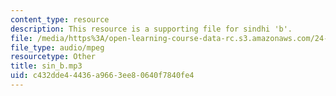 ```yaml
---
content_type: resource
description: This resource is a supporting file for sindhi 'b'.
file: /media/https%3A/open-learning-course-data-rc.s3.amazonaws.com/24-901-language-and-its-structure-i-phonology-fall-2010/c432dde44436a9663ee80640f7840fe4_sin_b.mp3
file_type: audio/mpeg
resourcetype: Other
title: sin_b.mp3
uid: c432dde4-4436-a966-3ee8-0640f7840fe4
---
```

